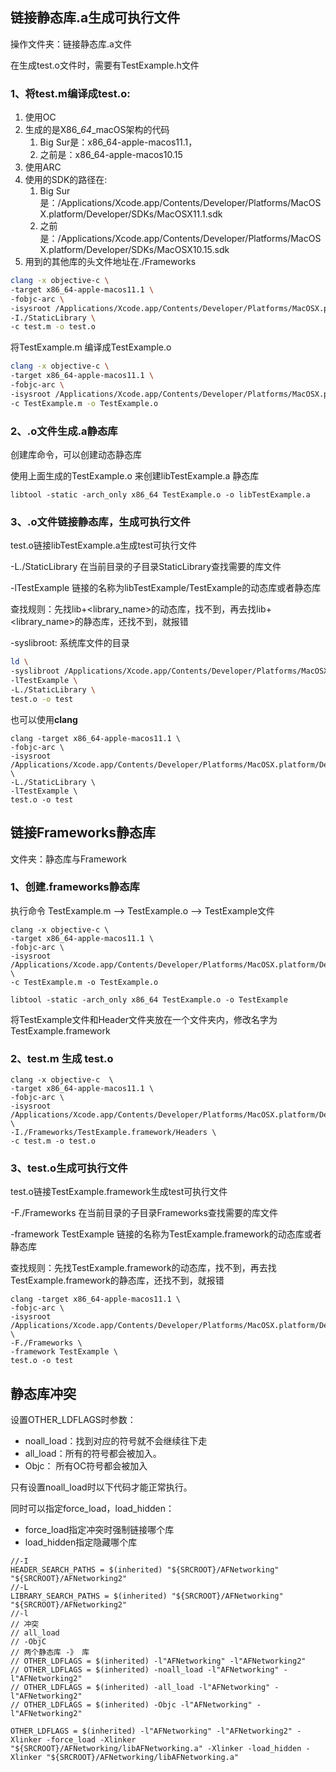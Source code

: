 ## 链接静态库.a生成可执行文件

操作文件夹：链接静态库.a文件

在生成test.o文件时，需要有TestExample.h文件

### 1、将test.m编译成test.o:

1. 使用OC
2. 生成的是X86_*64*_macOS架构的代码    
   1. Big Sur是：x86_64-apple-macos11.1，
   2. 之前是：x86_64-apple-macos10.15
3. 使用ARC
4. 使用的SDK的路径在:
   1. Big Sur是：/Applications/Xcode.app/Contents/Developer/Platforms/MacOSX.platform/Developer/SDKs/MacOSX11.1.sdk
   2. 之前是：/Applications/Xcode.app/Contents/Developer/Platforms/MacOSX.platform/Developer/SDKs/MacOSX10.15.sdk
5. 用到的其他库的头文件地址在./Frameworks

```sh
clang -x objective-c \
-target x86_64-apple-macos11.1 \
-fobjc-arc \
-isysroot /Applications/Xcode.app/Contents/Developer/Platforms/MacOSX.platform/Developer/SDKs/MacOSX.sdk \
-I./StaticLibrary \
-c test.m -o test.o
```

将TestExample.m 编译成TestExample.o

```sh
clang -x objective-c \
-target x86_64-apple-macos11.1 \
-fobjc-arc \
-isysroot /Applications/Xcode.app/Contents/Developer/Platforms/MacOSX.platform/Developer/SDKs/MacOSX.sdk \
-c TestExample.m -o TestExample.o
```

### 2、.o文件生成.a静态库

创建库命令，可以创建动态静态库

使用上面生成的TestExample.o 来创建libTestExample.a 静态库

```
libtool -static -arch_only x86_64 TestExample.o -o libTestExample.a
```

### 3、.o文件链接静态库，生成可执行文件

test.o链接libTestExample.a生成test可执行文件

-L./StaticLibrary 在当前目录的子目录StaticLibrary查找需要的库文件

-lTestExample 链接的名称为libTestExample/TestExample的动态库或者静态库

查找规则：先找lib+<library_name>的动态库，找不到，再去找lib+<library_name>的静态库，还找不到，就报错

-syslibroot: 系统库文件的目录

```sh
ld \
-syslibroot /Applications/Xcode.app/Contents/Developer/Platforms/MacOSX.platform/Developer/SDKs/MacOSX.sdk -lsystem -framework Foundation \
-lTestExample \
-L./StaticLibrary \
test.o -o test
```

也可以使用**clang**

```
clang -target x86_64-apple-macos11.1 \
-fobjc-arc \
-isysroot /Applications/Xcode.app/Contents/Developer/Platforms/MacOSX.platform/Developer/SDKs/MacOSX.sdk \
-L./StaticLibrary \
-lTestExample \
test.o -o test
```

## 链接Frameworks静态库

文件夹：静态库与Framework

### 1、创建.frameworks静态库

执行命令 TestExample.m --> TestExample.o --> TestExample文件

```
clang -x objective-c \
-target x86_64-apple-macos11.1 \
-fobjc-arc \
-isysroot /Applications/Xcode.app/Contents/Developer/Platforms/MacOSX.platform/Developer/SDKs/MacOSX.sdk \
-c TestExample.m -o TestExample.o

libtool -static -arch_only x86_64 TestExample.o -o TestExample
```

将TestExample文件和Header文件夹放在一个文件夹内，修改名字为TestExample.framework

### 2、test.m 生成 test.o

```
clang -x objective-c  \
-target x86_64-apple-macos11.1 \
-fobjc-arc \
-isysroot /Applications/Xcode.app/Contents/Developer/Platforms/MacOSX.platform/Developer/SDKs/MacOSX.sdk \
-I./Frameworks/TestExample.framework/Headers \
-c test.m -o test.o
```

### 3、test.o生成可执行文件

test.o链接TestExample.framework生成test可执行文件

-F./Frameworks 在当前目录的子目录Frameworks查找需要的库文件

-framework TestExample 链接的名称为TestExample.framework的动态库或者静态库

查找规则：先找TestExample.framework的动态库，找不到，再去找TestExample.framework的静态库，还找不到，就报错

```
clang -target x86_64-apple-macos11.1 \
-fobjc-arc \
-isysroot /Applications/Xcode.app/Contents/Developer/Platforms/MacOSX.platform/Developer/SDKs/MacOSX.sdk \
-F./Frameworks \
-framework TestExample \
test.o -o test
```

## 静态库冲突

设置OTHER_LDFLAGS时参数：

- noall_load：找到对应的符号就不会继续往下走
- all_load：所有的符号都会被加入。
- Objc： 所有OC符号都会被加入

只有设置noall_load时以下代码才能正常执行。

同时可以指定force_load，load_hidden：

- force_load指定冲突时强制链接哪个库
- load_hidden指定隐藏哪个库

```
//-I
HEADER_SEARCH_PATHS = $(inherited) "${SRCROOT}/AFNetworking" "${SRCROOT}/AFNetworking2"
//-L
LIBRARY_SEARCH_PATHS = $(inherited) "${SRCROOT}/AFNetworking" "${SRCROOT}/AFNetworking2"
//-l
// 冲突
// all_load
// -ObjC
// 两个静态库 -》 库
// OTHER_LDFLAGS = $(inherited) -l"AFNetworking" -l"AFNetworking2" 
// OTHER_LDFLAGS = $(inherited) -noall_load -l"AFNetworking" -l"AFNetworking2"
// OTHER_LDFLAGS = $(inherited) -all_load -l"AFNetworking" -l"AFNetworking2"
// OTHER_LDFLAGS = $(inherited) -Objc -l"AFNetworking" -l"AFNetworking2" 

OTHER_LDFLAGS = $(inherited) -l"AFNetworking" -l"AFNetworking2" -Xlinker -force_load -Xlinker "${SRCROOT}/AFNetworking/libAFNetworking.a" -Xlinker -load_hidden -Xlinker "${SRCROOT}/AFNetworking/libAFNetworking.a"
```

